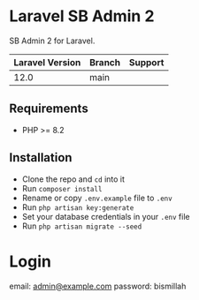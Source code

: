 # Laravel SB Admin 2

SB Admin 2 for Laravel.

| Laravel Version | Branch | Support     |
|-----------------|--------|-------------|
| 12.0            | main   |             |

## Requirements

- PHP >= 8.2

## Installation

- Clone the repo and `cd` into it
- Run `composer install`
- Rename or copy `.env.example` file to `.env`
- Run `php artisan key:generate`
- Set your database credentials in your `.env` file
- Run `php artisan migrate --seed`

# Login
email: admin@example.com
password: bismillah
